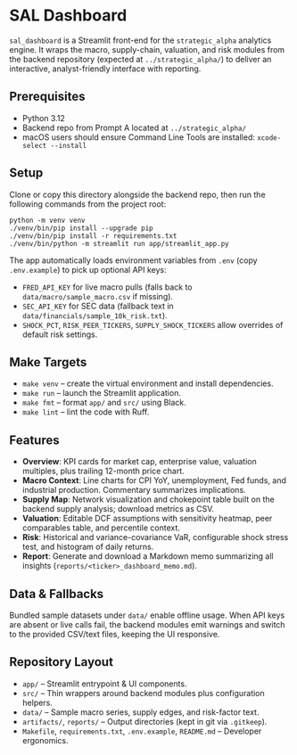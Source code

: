 # SAL Dashboard

`sal_dashboard` is a Streamlit front-end for the `strategic_alpha` analytics engine. It wraps the macro, supply-chain, valuation, and risk modules from the backend repository (expected at `../strategic_alpha/`) to deliver an interactive, analyst-friendly interface with reporting.

## Prerequisites
- Python 3.12
- Backend repo from Prompt A located at `../strategic_alpha/`
- macOS users should ensure Command Line Tools are installed: `xcode-select --install`

## Setup
Clone or copy this directory alongside the backend repo, then run the following commands from the project root:

```
python -m venv venv
./venv/bin/pip install --upgrade pip
./venv/bin/pip install -r requirements.txt
./venv/bin/python -m streamlit run app/streamlit_app.py
```

The app automatically loads environment variables from `.env` (copy `.env.example`) to pick up optional API keys:

- `FRED_API_KEY` for live macro pulls (falls back to `data/macro/sample_macro.csv` if missing).
- `SEC_API_KEY` for SEC data (fallback text in `data/financials/sample_10k_risk.txt`).
- `SHOCK_PCT`, `RISK_PEER_TICKERS`, `SUPPLY_SHOCK_TICKERS` allow overrides of default risk settings.

## Make Targets
- `make venv` – create the virtual environment and install dependencies.
- `make run` – launch the Streamlit application.
- `make fmt` – format `app/` and `src/` using Black.
- `make lint` – lint the code with Ruff.

## Features
- **Overview**: KPI cards for market cap, enterprise value, valuation multiples, plus trailing 12-month price chart.
- **Macro Context**: Line charts for CPI YoY, unemployment, Fed funds, and industrial production. Commentary summarizes implications.
- **Supply Map**: Network visualization and chokepoint table built on the backend supply analysis; download metrics as CSV.
- **Valuation**: Editable DCF assumptions with sensitivity heatmap, peer comparables table, and percentile context.
- **Risk**: Historical and variance-covariance VaR, configurable shock stress test, and histogram of daily returns.
- **Report**: Generate and download a Markdown memo summarizing all insights (`reports/<ticker>_dashboard_memo.md`).

## Data & Fallbacks
Bundled sample datasets under `data/` enable offline usage. When API keys are absent or live calls fail, the backend modules emit warnings and switch to the provided CSV/text files, keeping the UI responsive.

## Repository Layout
- `app/` – Streamlit entrypoint & UI components.
- `src/` – Thin wrappers around backend modules plus configuration helpers.
- `data/` – Sample macro series, supply edges, and risk-factor text.
- `artifacts/`, `reports/` – Output directories (kept in git via `.gitkeep`).
- `Makefile`, `requirements.txt`, `.env.example`, `README.md` – Developer ergonomics.
